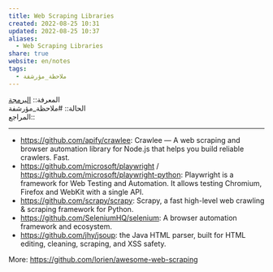 ```yaml
---  
title: Web Scraping Libraries  
created: 2022-08-25 10:31  
updated: 2022-08-25 10:37  
aliases:  
  - Web Scraping Libraries  
share: true  
website: en/notes  
tags:  
  - ملاحظة_مؤرشفة  
---  
```

  
  
المعرفة:: [البرمجة](%D8%A7%D9%84%D8%A8%D8%B1%D9%85%D8%AC%D8%A9)  
الحالة:: #ملاحظة_مؤرشفة  
المراجع::  
  
---  
  
- <https://github.com/apify/crawlee>: Crawlee — A web scraping and browser automation library for Node.js that helps you build reliable crawlers. Fast.  
- <https://github.com/microsoft/playwright> / <https://github.com/microsoft/playwright-python>: Playwright is a framework for Web Testing and Automation. It allows testing Chromium, Firefox and WebKit with a single API.  
- <https://github.com/scrapy/scrapy>: Scrapy, a fast high-level web crawling & scraping framework for Python.  
- <https://github.com/SeleniumHQ/selenium>: A browser automation framework and ecosystem.  
- <https://github.com/jhy/jsoup>: the Java HTML parser, built for HTML editing, cleaning, scraping, and XSS safety.  
  
More: <https://github.com/lorien/awesome-web-scraping>  
